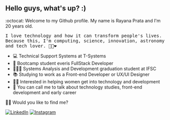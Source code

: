 ## Hello guys, what's up? :)

:octocat: Welcome to my Github profile. My name is Rayana Prata and I'm 20 years old.

<p> <samp> I love technology and how it can transform people's lives. <br>Because this, I'm computing, science, innovation, astronomy and tech lover.  🐱‍💻❤ </p> 

- 💻 Technical Support Systems at T-Systems
- 🚀 Bootcamp student everis FullStack Developer
- 👩🏻‍🎓 Systems Analysis and Development graduation student at IFSC
- 📚 Studying to work as a Front-end Developer or UX/UI Designer
- 🙋🏻 Interested in helping women get into technology and development
- 💬 You can call me to talk about technology studies, front-end development and early career

🐱‍🏍 Would you like to find me?

<a href="https://www.linkedin.com/in/rayanaprata/" target="_blank"><img src="https://img.shields.io/badge/LinkedIn-%230077B5.svg?&style=flat-square&logo=linkedin&logoColor=white" alt="LinkedIn"></a> <a href="https://www.instagram.com/rayanaprataa/" target="_blank"><img src="https://img.shields.io/badge/Instagram-%23E4405F.svg?&style=flat-square&logo=instagram&logoColor=white" alt="Instagram"></a>

